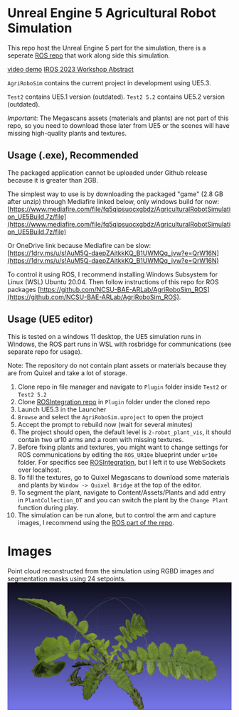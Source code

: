 # Unreal Engine 5 Agricultural Robot Simulation

This repo host the Unreal Engine 5 part for the simulation, there is a seperate [ROS repo](https://github.com/NCSU-BAE-ARLab/AgriRoboSim_ROS) that work along side this simulation. 

[video demo](https://youtu.be/0kJrTDZCV2E)
[IROS 2023 Workshop Abstract](https://sites.google.com/illinois.edu/iros2023-agrobotics/accepted-papers)



`AgriRoboSim` contains the current project in development using UE5.3.

`Test2` contains UE5.1 version (outdated). `Test2 5.2` contains UE5.2 version (outdated).

*Important*: The Megascans assets (materials and plants) are not part of this repo, so you need to download those later from UE5 or the scenes will have missing high-quality plants and textures.

## Usage (.exe), Recommended

The packaged application cannot be uploaded under Github release because it is greater than 2GB.

The simplest way to use is by downloading the packaged "game" (2.8 GB after unzip) through Mediafire linked below, only windows build for now: [https://www.mediafire.com/file/fq5qipsuocxgbdz/AgriculturalRobotSimulation_UE5Build.7z/file](https://www.mediafire.com/file/fq5qipsuocxgbdz/AgriculturalRobotSimulation_UE5Build.7z/file)

Or OneDrive link because Mediafire can be slow: [https://1drv.ms/u/s!AuM5Q-daepZAitkkKQ_B1UWMQq_jvw?e=QrW16N](https://1drv.ms/u/s!AuM5Q-daepZAitkkKQ_B1UWMQq_jvw?e=QrW16N)

To control it using ROS, I recommend installing Windows Subsystem for Linux (WSL) Ubuntu 20.04. Then follow instructions of this repo for ROS packages [https://github.com/NCSU-BAE-ARLab/AgriRoboSim_ROS](https://github.com/NCSU-BAE-ARLab/AgriRoboSim_ROS).

## Usage (UE5 editor)
This is tested on a windows 11 desktop, the UE5 simulation runs in Windows, the ROS part runs in WSL with rosbridge for communications (see separate repo for usage).

Note: The repository do not contain plant assets or materials because they are from Quixel and take a lot of storage.

1. Clone repo in file manager and navigate to `Plugin` folder inside `Test2` or `Test2 5.2`
2. Clone [ROSIntegration repo](https://github.com/code-iai/ROSIntegration) in `Plugin` folder under the cloned repo
3. Launch UE5.3 in the Launcher
4. `Browse` and select the `AgriRoboSim.uproject` to open the project
5. Accept the prompt to rebuild now (wait for several minutes)
6. The project should open, the default level is `2-robot_plant_vis`, it should contain two ur10 arms and a room with missing textures.
7. Before fixing plants and textures, you might want to change settings for ROS communications by editing the `ROS_UR10e` blueprint under `ur10e` folder. For specifics see [ROSIntegration](https://github.com/code-iai/ROSIntegration), but I left it to use WebSockets over localhost.
8.  To fill the textures, go to Quixel Megascans to download some materials and plants by `Window -> Quixel Bridge` at the top of the editor.
9.  To segment the plant, navigate to Content/Assets/Plants and add entry in `PlantCollection_DT` and you can switch the plant by the `Change Plant` function during play.
10. The simulation can be run alone, but to control the arm and capture images, I recommend using the [ROS part of the repo](https://github.com/XingjianL/AgriRoboSim_ROS).

# Images
Point cloud reconstructed from the simulation using RGBD images and segmentation masks using 24 setpoints.
![](./readme_images/RGBD_PointCloud_Sample.png)

